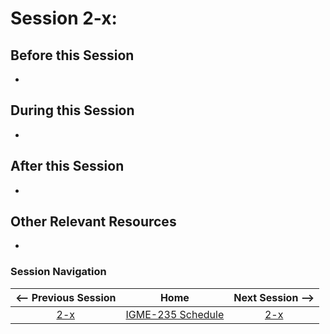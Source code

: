 # Session 2-x: 



## Before this Session
- 

## During this Session
- 

## After this Session
- 

## Other Relevant Resources
- 

### Session Navigation

| <-- Previous Session |               Home                  | Next Session --> |
|:--------------------:|:-----------------------------------:|:----------------:|
|  [2-x](2-x.md)       | [IGME-235 Schedule](../schedule.md) |   [2-x](2-x.md)  |

